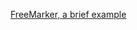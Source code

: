 
[FreeMarker, a brief example](https://richardbarabe.wordpress.com/2009/03/19/freemarker-a-brief-example/)